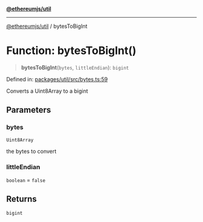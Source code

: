 [**@ethereumjs/util**](../README.md)

***

[@ethereumjs/util](../README.md) / bytesToBigInt

# Function: bytesToBigInt()

> **bytesToBigInt**(`bytes`, `littleEndian`): `bigint`

Defined in: [packages/util/src/bytes.ts:59](https://github.com/ethereumjs/ethereumjs-monorepo/blob/master/packages/util/src/bytes.ts#L59)

Converts a Uint8Array to a bigint

## Parameters

### bytes

`Uint8Array`

the bytes to convert

### littleEndian

`boolean` = `false`

## Returns

`bigint`
